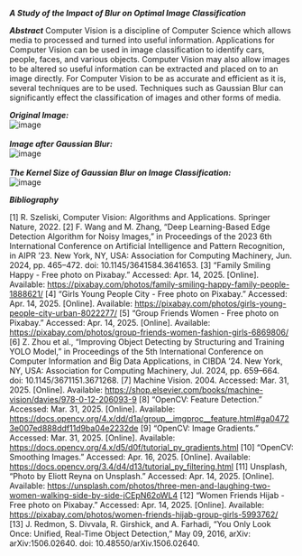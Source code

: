 ***A Study of the Impact of Blur on Optimal Image Classification***

***Abstract***
Computer Vision is a discipline of Computer Science which allows media to processed and turned into useful information.  Applications for Computer Vision can be used in image classification to identify cars, people, faces, and various objects.  Computer Vision may also allow images to be altered so useful information can be extracted and placed on to an image directly.  For Computer Vision to be as accurate and efficient as it is, several techniques are to be used.  Techniques such as Gaussian Blur can significantly effect the classification of images and other forms of media.

***Original Image:***\
![image](https://github.com/user-attachments/assets/e7dd4fa5-4769-4c5c-adc4-a47de966ffdf)\
\
***Image after Gaussian Blur:***\
![image](https://github.com/user-attachments/assets/24ec79c2-bacf-43b9-86f8-8525cbb82756)\
\
***The Kernel Size of Gaussian Blur on Image Classification:***\
![image](https://github.com/user-attachments/assets/3a942e40-d72f-4943-8710-1a6eedb36191)

***Bibliography***

[1] R. Szeliski, Computer Vision: Algorithms and Applications. Springer Nature, 2022.
[2] F. Wang and M. Zhang, “Deep Learning-Based Edge Detection Algorithm for Noisy Images,” in Proceedings of the 2023 6th International Conference on Artificial Intelligence and Pattern Recognition, in AIPR ’23. New York, NY, USA: Association for Computing Machinery, Jun. 2024, pp. 465–472. doi: 10.1145/3641584.3641653.
[3] “Family Smiling Happy - Free photo on Pixabay.” Accessed: Apr. 14, 2025. [Online]. Available: https://pixabay.com/photos/family-smiling-happy-family-people-1888621/
[4] “Girls Young People City - Free photo on Pixabay.” Accessed: Apr. 14, 2025. [Online]. Available: https://pixabay.com/photos/girls-young-people-city-urban-8022277/
[5] “Group Friends Women - Free photo on Pixabay.” Accessed: Apr. 14, 2025. [Online]. Available: https://pixabay.com/photos/group-friends-women-fashion-girls-6869806/
[6] Z. Zhou et al., “Improving Object Detecting by Structuring and Training YOLO Model,” in Proceedings of the 5th International Conference on Computer Information and Big Data Applications, in CIBDA ’24. New York, NY, USA: Association for Computing Machinery, Jul. 2024, pp. 659–664. doi: 10.1145/3671151.3671268.
[7] Machine Vision. 2004. Accessed: Mar. 31, 2025. [Online]. Available: https://shop.elsevier.com/books/machine-vision/davies/978-0-12-206093-9
[8] “OpenCV: Feature Detection.” Accessed: Mar. 31, 2025. [Online]. Available: https://docs.opencv.org/4.x/dd/d1a/group__imgproc__feature.html#ga04723e007ed888ddf11d9ba04e2232de
[9] “OpenCV: Image Gradients.” Accessed: Mar. 31, 2025. [Online]. Available: https://docs.opencv.org/4.x/d5/d0f/tutorial_py_gradients.html
[10] “OpenCV: Smoothing Images.” Accessed: Apr. 16, 2025. [Online]. Available: https://docs.opencv.org/3.4/d4/d13/tutorial_py_filtering.html
[11] Unsplash, “Photo by Eliott Reyna on Unsplash.” Accessed: Apr. 14, 2025. [Online]. Available: https://unsplash.com/photos/three-men-and-laughing-two-women-walking-side-by-side-jCEpN62oWL4
[12] “Women Friends Hijab - Free photo on Pixabay.” Accessed: Apr. 14, 2025. [Online]. Available: https://pixabay.com/photos/women-friends-hijab-group-girls-5993762/
[13] J. Redmon, S. Divvala, R. Girshick, and A. Farhadi, “You Only Look Once: Unified, Real-Time Object Detection,” May 09, 2016, arXiv: arXiv:1506.02640. doi: 10.48550/arXiv.1506.02640.
